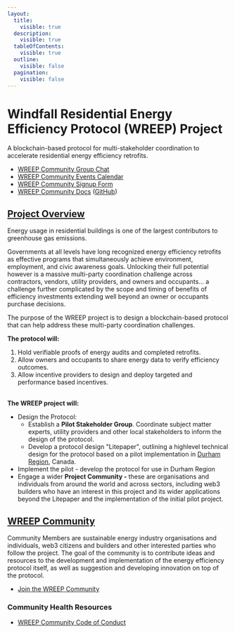 ```yaml
---
layout:
  title:
    visible: true
  description:
    visible: true
  tableOfContents:
    visible: true
  outline:
    visible: false
  pagination:
    visible: false
---
```


# Windfall Residential Energy Efficiency Protocol (WREEP) Project

A blockchain-based protocol for multi-stakeholder coordination to accelerate residential energy efficiency retrofits.&#x20;

* [WREEP Community Group Chat](https://discord.gg/6mDepqjgh2)
* [WREEP Community Events Calendar](https://lu.ma/wreep)
* [WREEP Community Signup Form](https://wreep.deform.cc/community-signup/)
* [WREEP Community Docs](https://wreep.docs.superbenefit.org/) ([GitHub](https://github.com/superbenefit/WREEP-docs))

## [Project Overview](project/)

Energy usage in residential buildings is one of the largest contributors to greenhouse gas emissions.&#x20;

Governments at all levels have long recognized energy efficiency retrofits as effective programs that simultaneously achieve environment, employment, and civic awareness goals. Unlocking their full potential however is a massive multi-party coordination challenge across contractors, vendors, utility providers, and owners and occupants… a challenge further complicated by the scope and timing of benefits of efficiency investments extending well beyond an owner or occupants purchase decisions.

The purpose of the WREEP project is to design a blockchain-based protocol that can help address these multi-party coordination challenges.

**The protocol will:**

1. Hold verifiable proofs of energy audits and completed retrofits.
2. Allow owners and occupants to share energy data to verify efficiency outcomes.
3. Allow incentive providers to design and deploy targeted and performance based incentives.

\
**The WREEP project will:**&#x20;

* Design the Protocol:
  * Establish a **Pilot Stakeholder Group**. Coordinate subject matter experts, utility providers and other local stakeholders to inform the design of the protocol.&#x20;
  * Develop a protocol design "Litepaper", outlining a highlevel technical design for the protocol  based on a pilot implementation in [Durham Region](https://www.durham.ca/en/index.aspx), Canada.&#x20;
* Implement the pilot - develop the protocol for use in Durham Region &#x20;
* Engage a wider **Project Community -** these are organisations and individuals from around the world and across sectors, including web3 builders who have an interest in this project and its wider applications beyond the Litepaper and the implementation of the initial pilot project.

## [WREEP Community](community/)

Community Members are sustainable energy industry organisations and individuals, web3 citizens and builders and other interested parties who follow the project. The goal of the community is to contribute ideas and resources to the development and implementation of the energy efficiency protocol itself, as well as suggestion and developing innovation on top of the protocol.&#x20;

* [Join the WREEP Community](community/)

### Community Health Resources

* [WREEP Community Code of Conduct](CODE\_OF\_CONDUCT.md)
